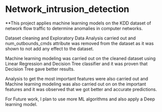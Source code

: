 # Network_intrusion_detection

**This project applies machine learning models on the KDD dataset of network flow traffic to determine anomalies in computer networks.

Dataset cleaning and Exploratory Data Analysis carried out and num_outbounds_cmds attribute was removed from the dataset as it was shown to not add any effect to the dataset.

Machine learning modeling was carried out on the cleaned dataset using Linear Regression and Decision Tree classifier and it was proven that Decision Tree gave better results.

Analysis to get the most important features were also carried out and Machine learning modeling was also carried out on on the important features and it was observed that we got better and accurate predictions.

For Future work, I plan to use more ML algorithms and also apply a Deep learning model.
